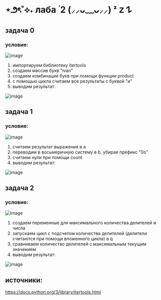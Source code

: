 # ⋆౨ৎ˚⟡˖ лаба ࣪ 2 (⸝⸝ᴗ﹏ᴗ⸝⸝) ᶻ 𝗓 𐰁
## задача 0
### условие:
![image](https://github.com/chimokko/py1/assets/155952073/08f2c850-1875-4500-be6f-989ff4c8a8bf)

1. импортируем библиотеку itertools
2. создаем массив букв "ivan"
3. создаем комбинации букв при помощи функции product
4. с помощью цикла считаем все результаты с буквой "и"
5. выводим результат:

![image](https://github.com/chimokko/py1/assets/155952073/141cfa60-d612-49fc-9cad-bdb8edd2397f)

## задача 1
### условие:
![image](https://github.com/chimokko/py1/assets/155952073/5bc4cd35-1fca-45b1-8fe4-a497093f9f09)

1. считаем результат выражения в a
2. переводим в восьмеричную систему в b, убирая префикс "0o"
3. считаем нули при помощи count
4. выводим результат:

![image](https://github.com/chimokko/py1/assets/155952073/b27eb6f9-b2a9-4780-b206-138605d9decb)

## задача 2
### условие:
![image](https://github.com/chimokko/py1/assets/155952073/81205364-8582-45e5-b44e-62fb902b8994)

1. создаем переменные для максимального количества делителей и числа
2. запускаем цикл с подсчетом количества делителей (делители считаются при помощи вложенного цикла) в q
3. сравниваем количество делителей с максимальным текущим значением
4. выводим результат:

![image](https://github.com/chimokko/py1/assets/155952073/1cf87718-337b-4743-8801-cafce01d3058)

## источники:
https://docs.python.org/3/library/itertools.html
